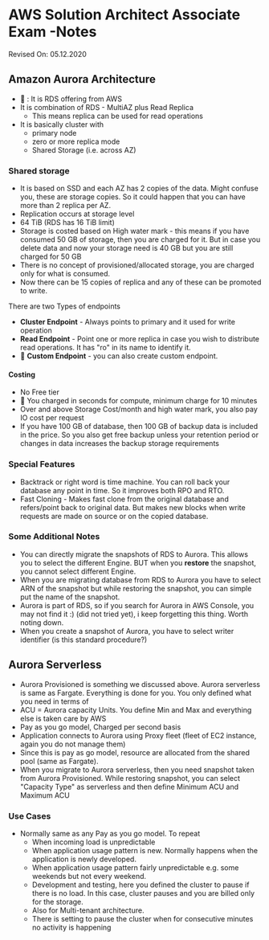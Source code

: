 # AWS Solution Architect Associate Exam -Notes

Revised On: 05.12.2020

## Amazon Aurora Architecture

* :magnet: : It is RDS offering from AWS
* It is combination of RDS - MultiAZ plus Read Replica
  * This means replica can be used for read operations
* It is basically cluster with
  * primary node
  * zero or more replica mode
  * Shared Storage (i.e. across AZ)

### Shared storage

* It is based on SSD and each AZ has 2 copies of the data. Might confuse you, these are storage copies. So it could  happen that you can have more than 2 replica per AZ.
* Replication occurs at storage level
* 64 TiB (RDS has 16 TiB limit)
* Storage is costed based on High water mark - this means if you have consumed 50 GB of storage, then you are charged for it. But in case you delete data and now your storage need is 40 GB but you are still charged for 50 GB
* There is no concept of provisioned/allocated storage, you are charged only for what is consumed.
* Now there can be 15 copies of replica and any of these can be promoted to write.

There are two Types of endpoints

* **Cluster Endpoint** - Always points to primary and it used for write operation
* **Read Endpoint** - Point one or more replica in case you wish to distribute read operations. It has "ro" in its name to identify it.
* :magnet: **Custom Endpoint** - you can also create custom endpoint.

#### Costing

* No Free tier
* :magnet: You charged in seconds for compute, minimum charge for 10 minutes
* Over and above Storage Cost/month and high water mark, you also pay IO cost per request
* If you have 100 GB of database, then 100 GB of backup data is included in the price. So you also get free backup unless your retention period or changes in data increases the backup storage requirements

### Special Features

* Backtrack or right word is time machine. You can roll back your database any point in time. So it improves both RPO and RTO.
* Fast Cloning - Makes fast clone from the original database and refers/point back to original data. But makes new blocks when write requests are made on source or on the copied database.

### Some Additional Notes

* You can directly migrate the snapshots of RDS to Aurora. This allows you to select the different Engine. BUT when you **restore** the snapshot, you cannot select different Engine.
* When you are migrating database from RDS to Aurora you have to select ARN of the snapshot but while restoring the snapshot, you can simple put the name of the snapshot.
* Aurora is part of RDS, so if you search for Aurora in AWS Console, you may not find it :) (did not tried yet), i keep forgetting this thing. Worth noting down.
* When you create a snapshot of Aurora, you have to select writer identifier (is this standard procedure?)

## Aurora Serverless

* Aurora Provisioned is something we discussed above. Aurora serverless is same as Fargate. Everything is done for you. You only defined what you need in terms of
* ACU = Aurora capacity Units. You define Min and Max and everything else is taken care by AWS
* Pay as you go model, Charged per second basis
* Application connects to Aurora using Proxy fleet (fleet of EC2 instance, again you do not manage them)
* Since this is pay as go model, resource are allocated from the shared pool (same as Fargate).
* When you migrate to Aurora serverless, then you need snapshot taken from Aurora Provisioned. While restoring snapshot, you can select "Capacity Type" as serverless and then define Minimum ACU and Maximum ACU

### Use Cases

* Normally same as any Pay as you go model. To repeat
  * When incoming load is unpredictable
  * When application usage pattern is new. Normally happens when the application is newly developed.
  * When application usage pattern fairly unpredictable e.g. some weekends but not every weekend.
  * Development and testing, here you defined the cluster to pause if there is no load. In this case, cluster pauses and you are billed only for the storage.
  * Also for Multi-tenant architecture.
  * There is setting to pause the cluster when for consecutive minutes no activity is happening
